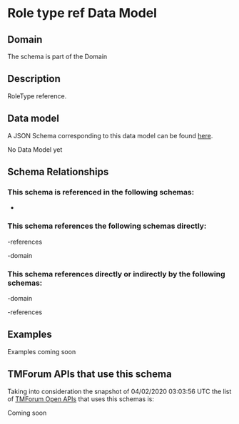 # Role type ref Data Model

## Domain

The  schema is part of the  Domain

## Description

RoleType reference.

## Data model

A JSON Schema corresponding to this data model can be found
[here](https://github.com/tmforum-rand/schemas/blob/candidates/EngagedParty/RoleTypeRef.schema.json).

No Data Model yet

## Schema Relationships

### This schema is referenced in the following schemas:

-

### This schema references the following schemas directly:

-references

-domain

### This schema references directly or indirectly by the following schemas:

-domain

-references



## Examples

Examples coming soon

## TMForum APIs that use this schema

Taking into consideration the snapshot of 04/02/2020 03:03:56 UTC the list of [TMForum Open APIs](https://www.tmforum.org/open-apis/) that uses this schemas is:

Coming soon